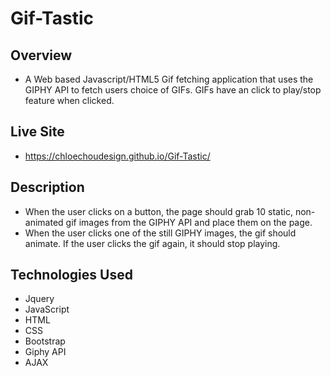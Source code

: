 # Gif-Tastic

## Overview
- A Web based Javascript/HTML5 Gif fetching application that uses the GIPHY API to fetch users choice of GIFs. GIFs have an click to play/stop feature when clicked.

## Live Site
-  https://chloechoudesign.github.io/Gif-Tastic/

## Description
- When the user clicks on a button, the page should grab 10 static, non-animated gif images from the GIPHY API and place them on the page.
- When the user clicks one of the still GIPHY images, the gif should animate. If the user clicks the gif again, it should stop playing.

## Technologies Used
- Jquery
- JavaScript
- HTML
- CSS
- Bootstrap
- Giphy API
- AJAX

<br/>


